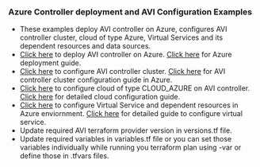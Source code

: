 ### Azure Controller deployment and AVI Configuration Examples

* These examples deploy AVI controller on Azure, configures AVI controller cluster, cloud of type Azure, Virtual Services and its dependent resources and data sources.
* [Click here](https://github.com/vmware/terraform-provider-avi/tree/eng/examples/azure/azure_resources) to deploy AVI controller on Azure. [Click here](https://avinetworks.com/docs/21.1/avi-deployment-guide-for-microsoft-azure/) for Azure deployment guide.
* [Click here](https://github.com/vmware/terraform-provider-avi/tree/eng/examples/azure/avi_cluster) to configure AVI controller cluster. [Click here](https://avinetworks.com/docs/21.1/azure-cluster-ip/) for AVI controller cluster configuration guide in Azure.
* [Click here](https://github.com/vmware/terraform-provider-avi/tree/eng/examples/aws/avi_infra) to configure cloud of type CLOUD_AZURE on AVI controller. [Click here](https://avinetworks.com/docs/21.1/configuring-avi-vantage-for-application-delivery-in-microsoft-azure/) for detailed cloud configuration guide.
* [Click here](https://github.com/vmware/terraform-provider-avi/tree/eng/examples/azure/avi_azure_app) to configure Virtual Service and dependent resources in Azure enviornment. [Click here](https://avinetworks.com/docs/21.1/configuration-guide/applications/virtual-services/) for detailed guide to configure virtual service. 
* Update required AVI terraform provider version in versions.tf file.
* Update required variables in variables.tf file or you can set those variables individually while running you terraform plan using -var or define those in .tfvars files.

